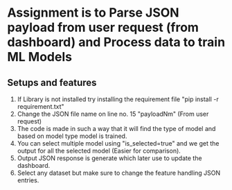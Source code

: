 # Assignment is to Parse JSON payload from user request (from dashboard) and Process data to train ML Models
## Setups and features
1. If Library is not installed try installing the requirement file "pip install -r requirement.txt"
2. Change the JSON file name on line no. 15 "payloadNm" (From user request)
3. The code is made in such a way that it will find the type of model and based on model type model is trained.
4. You can select multiple model using "is_selected=true" and we get the output for all the selected model (Easier for comparison).
5. Output JSON response is generate which later use to update the dashboard.
6. Select any dataset but make sure to change the feature handling JSON entries.
